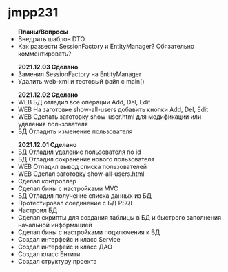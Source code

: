 # jmpp231


<ul> <b>Планы/Вопросы</b>
<li>Внедрить шаблон DTO</li>
<li>Как развести SessionFactory и EntityManager? Обязательно комментировать?</li>
</ul>


<ul> <b>2021.12.03 Сделано</b>
<li>Заменил SessionFactory на EntityManager</li>
<li>Удалить web-xml и тестовый файл с main()</li>
</ul>

<ul> <b>2021.12.02 Сделано</b>
<li>WEB БД отладил все операции Add, Del, Edit</li>
<li>WEB На заготовке show-all-users добавить кнопки Add, Del, Edit</li>
<li>WEB Сделать заготовку show-user.html для модификации или удаления пользователя</li>
<li>БД Отладить изменение пользователя</li>
</ul>


<ul> <b>2021.12.01 Сделано</b>
<li>БД Отладил удаление пользователя по id</li>
<li>БД Отладил сохранение нового пользователя</li>
<li>WEB Отладил вывод списка пользователей</li>
<li>WEB Сделал заготовку show-all-users.html</li>
<li>Сделал контроллер</li>
<li>Сделал бины с настройками MVC</li>
<li>БД Отладил получение списка данных из БД</li>
<li>Протестировал соединение с БД PSQL</li>
<li>Настроил БД</li>
<li>Сделал скрипты для создания таблицы в БД и быстрого заполнения начальной информацией</li>
<li>Сделал бины с настройками подключения к БД</li>
<li>Создал интерфейс и класс Service</li>
<li>Создал интерфейс и класс ДАО</li>
<li>Создал класс Ентити</li>
<li>Создал структуру проекта</li>
</ul>